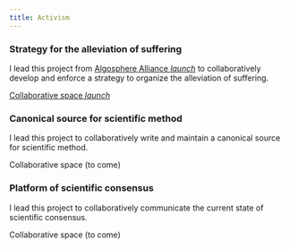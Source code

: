 ```yaml
---
title: Activism
---
```


### Strategy for the alleviation of suffering
I lead this project from <a href="http://algosphere.org" target="_blank">Algosphere Alliance <i class="material-icons">launch</i></a> to collaboratively develop and enforce a strategy to organize the alleviation of suffering.

<a href="https://docs.google.com/document/d/1uJwGk0t-142D0Uyagox6EkuEKdZ2g0yco2N0ym67zY4" target="_blank">Collaborative space <i class="material-icons">launch</i></a>

### Canonical source for scientific method
I lead this project to collaboratively write and maintain a canonical source for scientific method.

Collaborative space (to come)

### Platform of scientific consensus
I lead this project to collaboratively communicate the current state of scientific consensus.

Collaborative space (to come)
